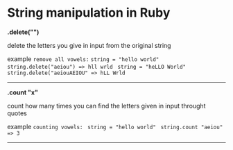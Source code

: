 # String manipulation in Ruby

**.delete("")**

delete the letters you give in input from the original string

example 
`remove all vowels:`
`string = "hello world" `
`string.delete("aeiou") => hll wrld `
`string = "heLLO World" `
`string.delete("aeiouAEIOU" => hLL Wrld`

-----------------------------

**.count "x"**

count how many times you can find the letters given in input throught quotes

 example
`counting vowels: `
`string = "hello world" `
`string.count "aeiou" => 3`

---------------------------------

